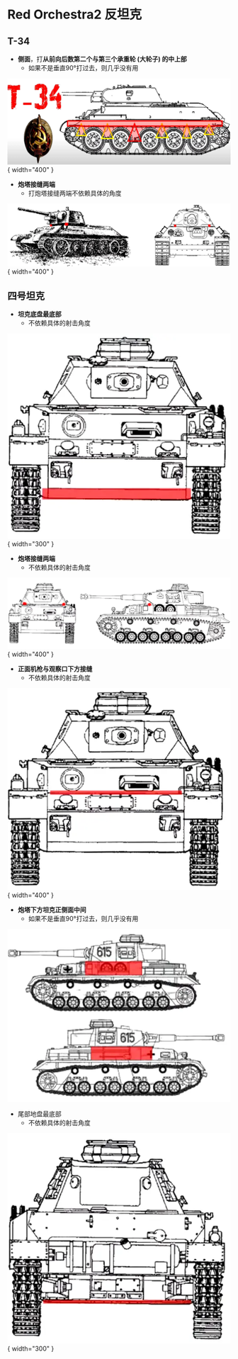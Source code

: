 # Red Orchestra2 反坦克

## T-34

* **侧面**，打**从前向后数第二个与第三个承重轮 (大轮子) 的中上部**
	* 如果不是垂直90°打过去，则几乎没有用

![输入图片说明](https://github.com/ymma98/picx-images-hosting/raw/master/20241217/image.32i0tbognl.webp){ width="400" }


* **炮塔接缝两端**
	* 打炮塔接缝两端不依赖具体的角度

![输入图片说明](https://github.com/ymma98/picx-images-hosting/raw/master/20241217/image.41y46hze0v.webp){ width="400" }


## 四号坦克

* **坦克底盘最底部**
	* 不依赖具体的射击角度

![输入图片说明](https://github.com/ymma98/picx-images-hosting/raw/master/20241217/image.86tpim55ab.webp){ width="300" }


* **炮塔接缝两端**
	* 不依赖具体的射击角度

![输入图片说明](https://github.com/ymma98/picx-images-hosting/raw/master/20241217/image.8l059hh4tb.webp){ width="400" }

* **正面机枪与观察口下方接缝**
	* 不依赖具体的射击角度

![输入图片说明](https://github.com/ymma98/picx-images-hosting/raw/master/20241217/image.1lbvrleb5n.webp){ width="400" }


* **炮塔下方坦克正侧面中间**
	* 如果不是垂直90°打过去，则几乎没有用

![输入图片说明](https://github.com/ymma98/picx-images-hosting/raw/master/20241217/image.4uazo8xyk0.webp)


* 尾部地盘最底部
	* 不依赖具体的射击角度

![输入图片说明](https://github.com/ymma98/picx-images-hosting/raw/master/20241217/image.7lk1wbi1df.webp){ width="300" }
<!--stackedit_data:
eyJoaXN0b3J5IjpbMTg2MDg5NjQ5MiwyMDQxNTczMzg3LC04NT
c0MDY2NV19
-->